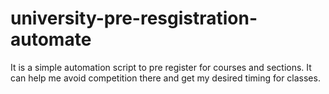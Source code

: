 # university-pre-resgistration-automate

It is a simple automation script to pre register for courses and sections. It can help me avoid competition there and get my desired timing for classes.
